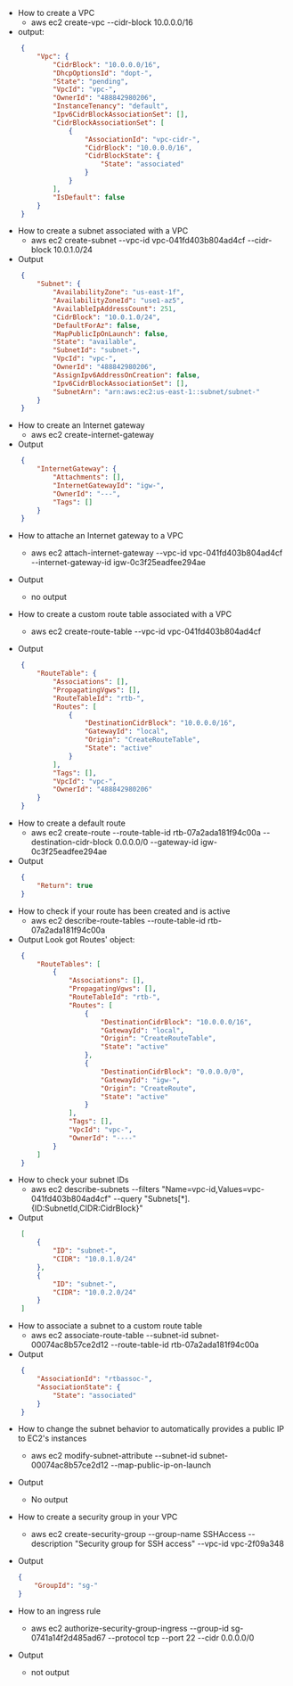 * How to create a VPC
    * aws ec2 create-vpc --cidr-block 10.0.0.0/16
* output:
``` json
    {
        "Vpc": {
            "CidrBlock": "10.0.0.0/16",
            "DhcpOptionsId": "dopt-",
            "State": "pending",
            "VpcId": "vpc-",
            "OwnerId": "488842980206",
            "InstanceTenancy": "default",
            "Ipv6CidrBlockAssociationSet": [],
            "CidrBlockAssociationSet": [
                {
                    "AssociationId": "vpc-cidr-",
                    "CidrBlock": "10.0.0.0/16",
                    "CidrBlockState": {
                        "State": "associated"
                    }
                }
            ],
            "IsDefault": false
        }
    }
```
* How to create a subnet associated with a VPC
    * aws ec2 create-subnet --vpc-id vpc-041fd403b804ad4cf --cidr-block 10.0.1.0/24
* Output
``` json
    {
        "Subnet": {
            "AvailabilityZone": "us-east-1f",
            "AvailabilityZoneId": "use1-az5",
            "AvailableIpAddressCount": 251,
            "CidrBlock": "10.0.1.0/24",
            "DefaultForAz": false,
            "MapPublicIpOnLaunch": false,
            "State": "available",
            "SubnetId": "subnet-",
            "VpcId": "vpc-",
            "OwnerId": "488842980206",
            "AssignIpv6AddressOnCreation": false,
            "Ipv6CidrBlockAssociationSet": [],
            "SubnetArn": "arn:aws:ec2:us-east-1::subnet/subnet-"
        }
    }
```

* How to create an Internet gateway
    * aws ec2 create-internet-gateway
* Output
``` json
    {
        "InternetGateway": {
            "Attachments": [],
            "InternetGatewayId": "igw-",
            "OwnerId": "---",
            "Tags": []
        }
    }
```
* How to attache an Internet gateway to a VPC
    * aws ec2 attach-internet-gateway --vpc-id vpc-041fd403b804ad4cf --internet-gateway-id igw-0c3f25eadfee294ae
* Output
    * no output

* How to create a custom route table associated with a VPC 
    * aws ec2 create-route-table --vpc-id vpc-041fd403b804ad4cf
* Output
``` json
    {
        "RouteTable": {
            "Associations": [],
            "PropagatingVgws": [],
            "RouteTableId": "rtb-",
            "Routes": [
                {
                    "DestinationCidrBlock": "10.0.0.0/16",
                    "GatewayId": "local",
                    "Origin": "CreateRouteTable",
                    "State": "active"
                }
            ],
            "Tags": [],
            "VpcId": "vpc-",
            "OwnerId": "488842980206"
        }
    }
```
* How to create a default route
    * aws ec2 create-route --route-table-id rtb-07a2ada181f94c00a --destination-cidr-block 0.0.0.0/0 --gateway-id igw-0c3f25eadfee294ae
* Output
```json 
    {
        "Return": true
    }
```
* How to check if your route has been created and is active
    * aws ec2 describe-route-tables --route-table-id rtb-07a2ada181f94c00a
* Output
Look got Routes' object:
```json
    {
        "RouteTables": [
            {
                "Associations": [],
                "PropagatingVgws": [],
                "RouteTableId": "rtb-",
                "Routes": [
                    {
                        "DestinationCidrBlock": "10.0.0.0/16",
                        "GatewayId": "local",
                        "Origin": "CreateRouteTable",
                        "State": "active"
                    },
                    {
                        "DestinationCidrBlock": "0.0.0.0/0",
                        "GatewayId": "igw-",
                        "Origin": "CreateRoute",
                        "State": "active"
                    }
                ],
                "Tags": [],
                "VpcId": "vpc-",
                "OwnerId": "----"
            }
        ]
    }
```
* How to check your subnet IDs
    * aws ec2 describe-subnets --filters "Name=vpc-id,Values=vpc-041fd403b804ad4cf" --query "Subnets[*].{ID:SubnetId,CIDR:CidrBlock}"
* Output
```json
    [
        {
            "ID": "subnet-",
            "CIDR": "10.0.1.0/24"
        },
        {
            "ID": "subnet-",
            "CIDR": "10.0.2.0/24"
        }
    ]
```
* How to associate a subnet to a custom route table
    * aws ec2 associate-route-table  --subnet-id subnet-00074ac8b57ce2d12 --route-table-id rtb-07a2ada181f94c00a
* Output
```json
    {
        "AssociationId": "rtbassoc-",
        "AssociationState": {
            "State": "associated"
        }
    }
```
* How to change the subnet behavior to automatically provides a public IP to EC2's instances 
    * aws ec2 modify-subnet-attribute --subnet-id subnet-00074ac8b57ce2d12 --map-public-ip-on-launch
* Output
    * No output

* How to create a security group in your VPC
    * aws ec2 create-security-group --group-name SSHAccess --description "Security group for SSH access" --vpc-id vpc-2f09a348
* Output
    ```json
    {
        "GroupId": "sg-"
    }
    ```

* How to an ingress rule
    * aws ec2 authorize-security-group-ingress --group-id sg-0741a14f2d485ad67 --protocol tcp --port 22 --cidr 0.0.0.0/0
* Output
    * not output